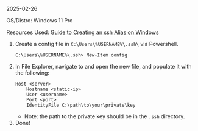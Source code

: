 2025-02-26

OS/Distro: Windows 11 Pro

Resources Used:
[Guide to Creating an ssh Alias on Windows](https://www.linsnotes.com/posts/guide-to-creating-an-ssh-alias-on-windows/)

1. Create a config file in `C:\Users\%USERNAME%\.ssh\` via Powershell.
	```
    C:\Users\%USERNAME%\.ssh> New-Item config
    ```
2. In File Explorer, navigate to and open the new file, and populate it with the following:
	```
    Host <server>
    	Hostname <static-ip>
        User <username>
        Port <port>
        IdentityFile C:\path\to\your\private\key
    ```
    - Note: the path to the private key should be in the `.ssh` directory.
3. Done!